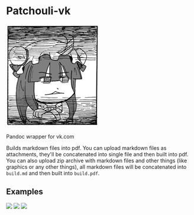 # Patchouli-vk

![](https://raw.githubusercontent.com/kotborealis/patchouli/master/patche.png)

Pandoc wrapper for vk.com

Builds markdown files into pdf.
You can upload markdown files as attachments, they'll be concatenated into single file and then built into pdf.
You can also upload zip archive with markdown files and other things (like graphics or any other things),
all markdown files will be concatenated into `build.md` and then built into `build.pdf`.

## Examples

![](https://i.imgur.com/NKrwLCf.png)
![](https://i.imgur.com/HIzOga8.png)
![](https://i.imgur.com/uWsAxNn.png)